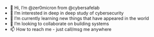 - 👋 Hi, I’m @zer0micron from @cybersafelab
- 👀 I’m interested in deep in deep study of cybersecurity 
- 🌱 I’m currently learning new things that have appeared in the world 
- 💞️ I’m looking to collaborate on building systems 
- 📫 How to reach me - just call/msg me anywhere

<!---
cybersafelab/cybersafelab is a ✨ special ✨ repository because its `README.md` (this file) appears on your GitHub profile.
You can click the Preview link to take a look at your changes.
--->
